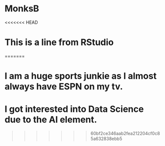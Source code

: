 # MonksB
<<<<<<< HEAD
# This is a line from RStudio
=======
# I am a huge sports junkie as I almost always have ESPN on my tv.
# I got interested into Data Science due to the AI element. 
>>>>>>> 60bf2ce346aab2fea212204cf0c85a632838ebb5
